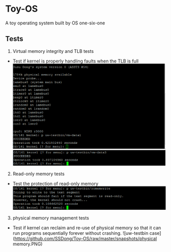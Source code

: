 Toy-OS
======

A toy operating system built by OS one-six-one

**Tests**
------------------------

1. Virtual memory integrity and TLB tests
* Test if kernel is properly handling faults when the TLB is full
![uw-testbin case](https://github.com/SSDong/Toy-OS/raw/master/snapshots/vm-data1.PNG)
![uw-testbin case](https://github.com/SSDong/Toy-OS/raw/master/snapshots/vm-data3.PNG)

2. Read-only memory tests
* Test the protection of read-only memory
![uw-testbin case](https://github.com/SSDong/Toy-OS/raw/master/snapshots/romemwrite.PNG)

3. physical memory management tests
* Test if kernel can reclaim and re-use of physical memory so that it can run programs sequentially forever without crashing. 
![uw-testbin case](https://github.com/SSDong/Toy-OS/raw/master/snapshots/physical memory.PNG)




